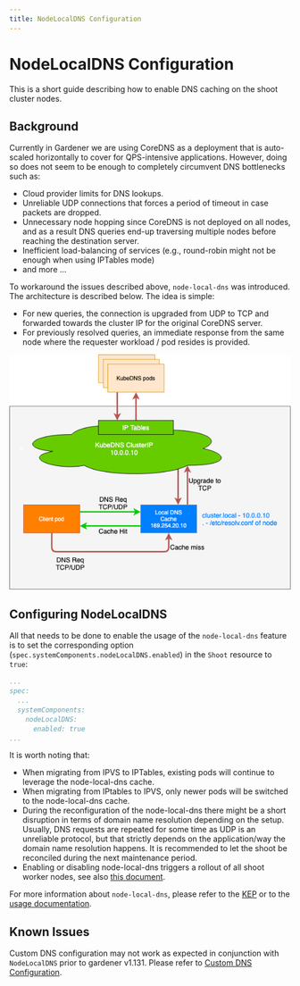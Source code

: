 ```yaml
---
title: NodeLocalDNS Configuration
---
```


# NodeLocalDNS Configuration

This is a short guide describing how to enable DNS caching on the shoot cluster nodes.

## Background

Currently in Gardener we are using CoreDNS as a deployment that is auto-scaled horizontally to cover for QPS-intensive applications. However, doing so does not seem to be enough to completely circumvent DNS bottlenecks such as:

- Cloud provider limits for DNS lookups.
- Unreliable UDP connections that forces a period of timeout in case packets are dropped.
- Unnecessary node hopping since CoreDNS is not deployed on all nodes, and as a result DNS queries end-up traversing multiple nodes before reaching the destination server.
- Inefficient load-balancing of services (e.g., round-robin might not be enough when using IPTables mode)
- and more ...

To workaround the issues described above, `node-local-dns` was introduced. The architecture is described below. The idea is simple:

- For new queries, the connection is upgraded from UDP to TCP and forwarded towards the cluster IP for the original CoreDNS server.
- For previously resolved queries, an immediate response from the same node where the requester workload / pod resides is provided.

![node-local-dns-architecture](./images/node-local-dns.png)

## Configuring NodeLocalDNS

All that needs to be done to enable the usage of the `node-local-dns` feature is to set the corresponding option (`spec.systemComponents.nodeLocalDNS.enabled`) in the `Shoot` resource to `true`:

```yaml
...
spec:
  ...
  systemComponents:
    nodeLocalDNS:
      enabled: true
...
```

It is worth noting that: 

- When migrating from IPVS to IPTables, existing pods will continue to leverage the node-local-dns cache.
- When migrating from IPtables to IPVS, only newer pods will be switched to the node-local-dns cache.
- During the reconfiguration of the node-local-dns there might be a short disruption in terms of domain name resolution depending on the setup. Usually, DNS requests are repeated for some time as UDP is an unreliable protocol, but that strictly depends on the application/way the domain name resolution happens. It is recommended to let the shoot be reconciled during the next maintenance period.
- Enabling or disabling node-local-dns triggers a rollout of all shoot worker nodes, see also [this document](../shoot-operations/shoot_updates.md#rolling-update-triggers).

For more information about `node-local-dns`, please refer to the [KEP](https://github.com/kubernetes/enhancements/blob/master/keps/sig-network/1024-nodelocal-cache-dns/README.md) or to the [usage documentation](https://kubernetes.io/docs/tasks/administer-cluster/nodelocaldns/). 

## Known Issues

Custom DNS configuration may not work as expected in conjunction with `NodeLocalDNS` prior to gardener v1.131.
Please refer to [Custom DNS Configuration](custom-dns-config.md#node-local-dns).
